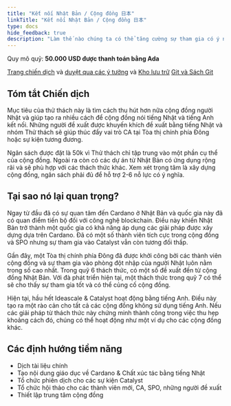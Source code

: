 ```yaml
---
title: "Kết nối Nhật Bản / Cộng đồng 日本"
linkTitle: "Kết nối Nhật Bản / Cộng đồng 日本"
type: docs
hide_feedback: true
description: "Làm thế nào chúng ta có thể tăng cường sự tham gia có ý nghĩa trong cộng đồng trong 6 tháng tới?"
---
```


Quy mô quỹ: **50.000 USD được thanh toán bằng Ada**

[Trang chiến dịch](https://cardano.ideascale.com/a/campaign-home/26238) và [duyệt qua các ý tưởng](https://cardano.ideascale.com/a/ideas/top/campaign-filter/byids/campaigns/26238/stage/unspecified) và [Kho lưu trữ](https://github.com/Catalyst-Challenges/F7-Connecting-Japan-Community) [Git và Sách Git](https://quality-assurance-dao.gitbook.io/catalyst-fund-7-challenges/fund-7/daos-love-cardano)

## Tóm tắt Chiến dịch

Mục tiêu của thử thách này là tìm cách thu hút hơn nữa cộng đồng người Nhật và giúp tạo ra nhiều cách để cộng đồng nói tiếng Nhật và tiếng Anh kết nối. Những người đề xuất được khuyến khích đề xuất bằng tiếng Nhật và nhóm Thử thách sẽ giúp thúc đẩy vai trò CA tại Tòa thị chính phía Đông hoặc sự kiện tương đương.

Ngân sách được đặt là 50k vì Thử thách chỉ tập trung vào một phần cụ thể của cộng đồng. Ngoài ra còn có các dự án từ Nhật Bản có ứng dụng rộng rãi và sẽ phù hợp với các thách thức khác. Xem xét trọng tâm là xây dựng cộng đồng, ngân sách phải đủ để hỗ trợ 2-6 nỗ lực có ý nghĩa.

## Tại sao nó lại quan trọng?

Ngay từ đầu đã có sự quan tâm đến Cardano ở Nhật Bản và quốc gia này đã có quan điểm tiến bộ đối với công nghệ blockchain. Điều này khiến Nhật Bản trở thành một quốc gia có khả năng áp dụng các giải pháp được xây dựng dựa trên Cardano. Đã có một số thành viên tích cực trong cộng đồng và SPO nhưng sự tham gia vào Catalyst vẫn còn tương đối thấp.

Gần đây, một Tòa thị chính phía Đông đã được khởi công bởi các thành viên cộng đồng và sự tham gia vào phòng đột nhập của người Nhật luôn nằm trong số cao nhất. Trong quỹ 6 thách thức, có một số đề xuất đến từ cộng đồng Nhật Bản. Với đà phát triển hiện tại, một thách thức trong quỹ 7 có thể sẽ cho thấy sự tham gia tốt và có thể củng cố cộng đồng.

Hiện tại, hầu hết Ideascale &amp; Catalyst hoạt động bằng tiếng Anh. Điều này tạo ra một rào cản cho tất cả các cộng đồng không sử dụng tiếng Anh. Nếu các giải pháp từ thách thức này chứng minh thành công trong việc thu hẹp khoảng cách đó, chúng có thể hoạt động như một ví dụ cho các cộng đồng khác.

## Các định hướng tiềm năng

- Dịch tài liệu chính
- Tạo nội dung giáo dục về Cardano &amp; Chất xúc tác bằng tiếng Nhật
- Tổ chức phiên dịch cho các sự kiện Catalyst
- Tổ chức hội thảo cho các thành viên mới, CA, SPO, những người đề xuất
- Thiết lập trung tâm cộng đồng
